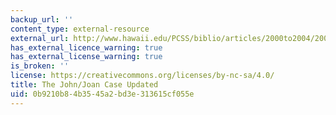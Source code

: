 ```yaml
---
backup_url: ''
content_type: external-resource
external_url: http://www.hawaii.edu/PCSS/biblio/articles/2000to2004/2000-another-perspective.html
has_external_licence_warning: true
has_external_license_warning: true
is_broken: ''
license: https://creativecommons.org/licenses/by-nc-sa/4.0/
title: The John/Joan Case Updated
uid: 0b9210b8-4b35-45a2-bd3e-313615cf055e
---
```

